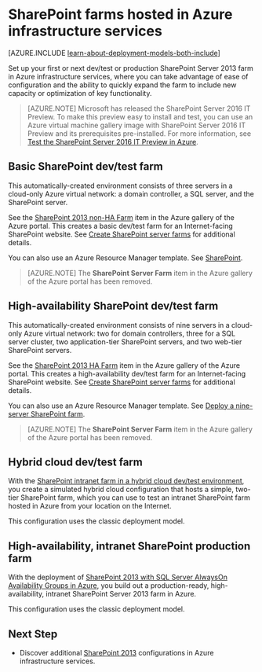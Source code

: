 <properties
	pageTitle="SharePoint Server 2013 farms in Azure | Azure"
	description="Find the articles that describe how to set up a dev/test environment or a production SharePoint Server 2013 farm in Azure."
	documentationCenter=""
	services="virtual-machines-windows"
	authors="JoeDavies-MSFT"
	manager="timlt"
	editor=""
	tags="azure-service-management,azure-resource-manager"/>

<tags
	ms.service="virtual-machines-windows"
	ms.date="01/21/2016"
	wacn.date=""/>

# SharePoint farms hosted in Azure infrastructure services

[AZURE.INCLUDE [learn-about-deployment-models-both-include](../includes/learn-about-deployment-models-both-include.md)]

Set up your first or next dev/test or production SharePoint Server 2013 farm in Azure infrastructure services, where you can take advantage of ease of configuration and the ability to quickly expand the farm to include new capacity or optimization of key functionality.

> [AZURE.NOTE] Microsoft has released the SharePoint Server 2016 IT Preview. To make this preview easy to install and test, you can use an Azure virtual machine gallery image with SharePoint Server 2016 IT Preview and its prerequisites pre-installed. For more information, see [Test the SharePoint Server 2016 IT Preview in Azure](https://azure.microsoft.com/blog/test-sharepoint-server-2016-it-preview-4/).

## Basic SharePoint dev/test farm

This automatically-created environment consists of three servers in a cloud-only Azure virtual network: a domain controller, a SQL server, and the SharePoint server.

See the [SharePoint 2013 non-HA Farm](https://azure.microsoft.com/marketplace/partners/sharepoint2013/sharepoint2013farmsharepoint2013-nonha/) item in the Azure gallery of the Azure portal. This creates a basic dev/test farm for an Internet-facing SharePoint website. See [Create SharePoint server farms](/documentation/articles/virtual-machines-windows-sharepoint-farm) for additional details.

You can also use an Azure Resource Manager template. See [SharePoint](/documentation/articles/virtual-machines-linux-app-frameworks).

> [AZURE.NOTE] The **SharePoint Server Farm** item in the Azure gallery of the Azure portal has been removed.

## High-availability SharePoint dev/test farm

This automatically-created environment consists of nine servers in a cloud-only Azure virtual network: two for domain controllers, three for a SQL server cluster, two application-tier SharePoint servers, and two web-tier SharePoint servers.

See the [SharePoint 2013 HA Farm](https://azure.microsoft.com/marketplace/partners/sharepoint2013/sharepoint2013farmsharepoint2013-ha/) item in the Azure gallery of the Azure portal. This creates a high-availability dev/test farm for an Internet-facing SharePoint website. See [Create SharePoint server farms](/documentation/articles/virtual-machines-windows-sharepoint-farm) for additional details.

You can also use an Azure Resource Manager template. See [Deploy a nine-server SharePoint farm](/documentation/articles/virtual-machines-windows-app-frameworks#deploy-a-nine-server-sharepoint-farm).

> [AZURE.NOTE] The **SharePoint Server Farm** item in the Azure gallery of the Azure portal has been removed.

## Hybrid cloud dev/test farm

With the [SharePoint intranet farm in a hybrid cloud dev/test environment](/documentation/articles/virtual-networks-setup-sharepoint-hybrid-cloud-testing), you create a simulated hybrid cloud configuration that hosts a simple, two-tier SharePoint farm, which you can use to test an intranet SharePoint farm hosted in Azure from your location on the Internet.

This configuration uses the classic deployment model.

## High-availability, intranet SharePoint production farm

With the deployment of [SharePoint 2013 with SQL Server AlwaysOn Availability Groups in Azure](/documentation/articles/virtual-machines-windows-sp-intranet-overview), you build out a production-ready, high-availability, intranet SharePoint Server 2013 farm in Azure.

This configuration uses the classic deployment model.

## Next Step

- Discover additional [SharePoint 2013](https://technet.microsoft.com/zh-cn/library/dn635309.aspx) configurations in Azure infrastructure services.
